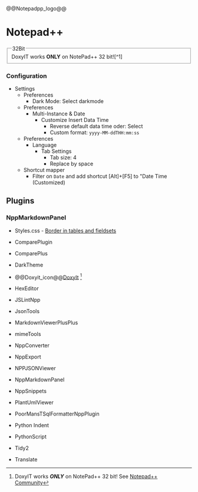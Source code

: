 @@Notepadpp_logo@@

# Notepad++

<fieldset>
<legend>32Bit</legend>
DoxyIT works <strong>ONLY</strong> on NotePad++ 32 bit![^1]
</fieldset>

### Configuration


- Settings
	- Preferences
		- Dark Mode: Select darkmode
	- Preferences
		- Multi-Instance & Date
			- Customize Insert Data Time
				- Reverse default data time oder: Select
				- Custom format: `yyyy-MM-ddTHH:mm:ss`
    - Preferences
        - Language
            - Tab Settings
                - Tab size: 4
                - Replace by space
    - Shortcut mapper
        - Filter on `Date` and add shortcut [Alt]+[F5] to "Date Time (Customized)

## Plugins
### NppMarkdownPanel

- Styles.css - [Border in tables and fieldsets](NppMarkdownPanel.html)

- ComparePlugin
- ComparePlus
- DarkTheme
- @@Doxyit_icon@@[DoxyIt](Doxyit) [^1]
- HexEditor
- JSLintNpp
- JsonTools
- MarkdownViewerPlusPlus
- mimeTools
- NppConverter
- NppExport
- NPPJSONViewer
- NppMarkdownPanel
- NppSnippets
- PlantUmlViewer
- PoorMansTSqlFormatterNppPlugin
- Python Indent
- PythonScript
- Tidy2
- Translate

[^1]: DoxyIT works ***ONLY*** on NotePad++ 32 bit! See [Notepad++ Community](https://community.notepad-plus-plus.org/topic/25465/doxyit-on-64bit-access-violation)
